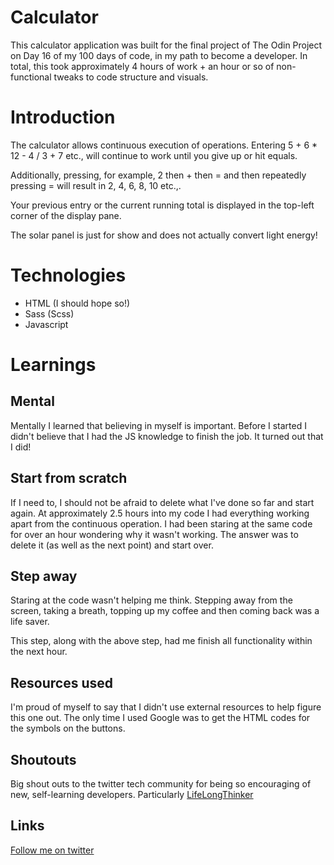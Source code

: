# Calculator

This calculator application was built for the final project of The Odin Project on Day 16 of my 100 days of code, in my path to become a developer. In total, this took approximately 4 hours of work + an hour or so of non-functional tweaks to code structure and visuals.

# Introduction

The calculator allows continuous execution of operations. Entering 5 + 6 \* 12 - 4 / 3 + 7 etc., will continue to work until you give up or hit equals.

Additionally, pressing, for example, 2 then + then = and then repeatedly pressing = will result in 2, 4, 6, 8, 10 etc.,. 

Your previous entry or the current running total is displayed in the top-left corner of the display pane.

The solar panel is just for show and does not actually convert light energy!

# Technologies

- HTML (I should hope so!)
- Sass (Scss)
- Javascript

# Learnings

## Mental

Mentally I learned that believing in myself is important. Before I started I didn't believe that I had the JS knowledge to finish the job. It turned out that I did!

## Start from scratch

If I need to, I should not be afraid to delete what I've done so far and start again. At approximately 2.5 hours into my code I had everything working apart from the continuous operation. I had been staring at the same code for over an hour wondering why it wasn't working. The answer was to delete it (as well as the next point) and start over.

## Step away

Staring at the code wasn't helping me think. Stepping away from the screen, taking a breath, topping up my coffee and then coming back was a life saver.

This step, along with the above step, had me finish all functionality within the next hour.

## Resources used

I'm proud of myself to say that I didn't use external resources to help figure this one out. The only time I used Google was to get the HTML codes for the symbols on the buttons.

## Shoutouts

Big shout outs to the twitter tech community for being so encouraging of new, self-learning developers. Particularly [LifeLongThinker](https://www.twitter.com/LifeLongThinker)

## Links

[Follow me on twitter](https://www.twitter.com/LifeLongThinker)
